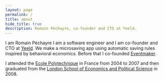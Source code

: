 ```yaml
---
layout: page
permalink: /
title: about
hide_title: true
description: Romain Péchayre, co-founder and CTO at Yeeld.
---
```


I am Romain Péchayre I am a software engineer and I am co-founder and CTO at [Yeeld](https://www.yeeld.com). We make a microsaving app using automatic saving rules inspired by behavioral economics.  Before that I co-founded [Eventmaker](https://www.eventmaker.io).

I attended the [Ecole Polytechnique](http://www.polytechnique.edu/) in France from 2004 to 2007 and then graduated from the [London School of Economics and Political Science](http://www.lse.ac.uk/home.aspx) in 2008.

